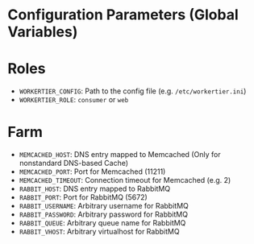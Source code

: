 Configuration Parameters (Global Variables)
===========================================

Roles
=====

  + `WORKERTIER_CONFIG`: Path to the config file (e.g. `/etc/workertier.ini`)
  + `WORKERTIER_ROLE`: `consumer` or `web`

Farm
====

  + `MEMCACHED_HOST`: DNS entry mapped to Memcached (Only for nonstandard
    DNS-based Cache)
  + `MEMCACHED_PORT`: Port for Memcached (11211)
  + `MEMCACHED_TIMEOUT`: Connection timeout for Memcached (e.g. 2)
  + `RABBIT_HOST`: DNS entry mapped to RabbitMQ
  + `RABBIT_PORT`: Port for RabbitMQ (5672)
  + `RABBIT_USERNAME`: Arbitrary username for RabbitMQ
  + `RABBIT_PASSWORD`: Arbitrary password for RabbitMQ
  + `RABBIT_QUEUE`: Arbitrary queue name for RabbitMQ
  + `RABBIT_VHOST`: Arbitrary virtualhost for RabbitMQ
